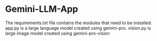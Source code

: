 # Gemini-LLM-App
The requirements.txt file contains the modules that need to be installed.
app.py is a large language model created using gemini-pro.
vision.py is large image model created using gemini-pro-vision
